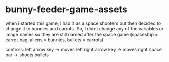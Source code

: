 # bunny-feeder-game-assets
when i started this game, I had it as a space shooters but then decided to change it to bunnies and
carrots. So, I didnt change any of the variables or image names so they are still
named after the space game (spaceship = carrot bag, aliens = bunnies, bullets = carrots)

controls: 
    left arrow key -> moves left
    right arrow key -> moves right
    space bar -> shoots bullets
